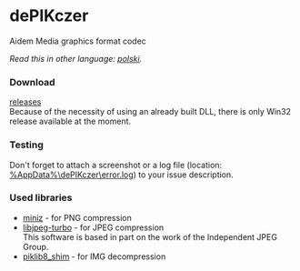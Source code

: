 # dePIKczer
Aidem Media graphics format codec

*Read this in other language: [polski](README.pl.md).*

### Download
[releases](https://github.com/Dove6/dePIKczer/releases)  
Because of the necessity of using an already built DLL, there is only Win32 release available at the moment.

### Testing
Don't forget to attach a screenshot or a log file (location: <ins>%AppData%\dePIKczer\error.log</ins>) to your issue description.

### Used libraries
* [miniz](https://github.com/richgel999/miniz) - for PNG compression
* [libjpeg-turbo](https://github.com/richgel999/miniz) - for JPEG compression  
  This software is based in part on the work of the Independent JPEG Group.
* [piklib8_shim](external/piklib8_shim/README.md) - for IMG decompression
